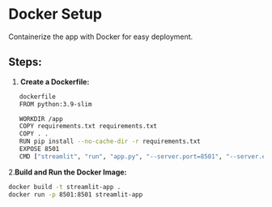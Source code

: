 # Docker Setup
Containerize the app with Docker for easy deployment.

## Steps:
1. **Create a Dockerfile:**
```sh
   dockerfile
   FROM python:3.9-slim
```
```bash
   WORKDIR /app
   COPY requirements.txt requirements.txt
   COPY . .
   RUN pip install --no-cache-dir -r requirements.txt
   EXPOSE 8501
   CMD ["streamlit", "run", "app.py", "--server.port=8501", "--server.enableCORS=false"]
```
2.**Build and Run the Docker Image:**

```sh
docker build -t streamlit-app .
docker run -p 8501:8501 streamlit-app
```